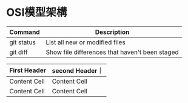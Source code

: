 # OSI模型架構
| Command | Description |
| --- | --- |
| git status | List all new or modified files |
| git diff | Show file differences that haven't been staged |

|First Header|second Header｜
|-|-|
|Content Cell| Content Cell  |
| Content Cell|Content Cell  |
